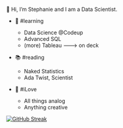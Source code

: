 👋  Hi, I’m Stephanie and I am a Data Scientist.

- 🎒 #learning
  - Data Science @Codeup
  - Advanced SQL
  - (more) Tableau ---> on deck

- 📚 #reading
  - Naked Statistics
  - Ada Twist, Scientist

- 💖 #iLove
  - All things analog
  - Anything creative


[![GitHub Streak](https://github-readme-streak-stats.herokuapp.com?user=stephanie-jones78&theme=blueberry_duo&date_format=M%20j%5B%2C%20Y%5D)](https://git.io/streak-stats)
